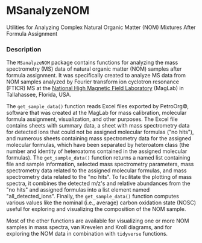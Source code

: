 # MSanalyzeNOM
Utilities for Analyzing Complex Natural Organic Matter (NOM) Mixtures After Formula Assignment

### Description

The `MSanalyzeNOM` package contains functions for analyzing the mass spectrometry (MS) data of natural organic matter (NOM) samples after formula assignment. It was specifically created to analyze MS data from NOM samples analyzed by Fourier transform ion cyclotron resonance (FTICR) MS at the [National High Magnetic Field Laboratory](https://nationalmaglab.org/user-facilities/icr) (MagLab) in Tallahassee, Florida, USA. 

The `get_sample_data()` function reads Excel files exported by PetroOrg&copy;, software that was created at the MagLab for mass calibration, molecular formula assignment, visualization, and other purposes. The Excel file contains sheets with summary data, a sheet with mass spectrometry data for detected ions that could not be assigned molecular formulas ("no hits"), and numerous sheets containing mass spectrometry data for the assigned molecular formulas, which have been separated by heteroatom class (the number and identity of heteroatoms contained in the assigned molecular formulas). The `get_sample_data()` function returns a named list containing file and sample information, selected mass spectrometry parameters, mass spectrometry data related to the assigned molecular formulas, and mass spectrometry data related to the "no hits". To facilitate the plotting of mass spectra, it combines the detected m/z's and relative abundances from the "no hits" and assigned formulas into a list element named "all_detected_ions". Finally, the `get_sample_data()` function computes various values like the nominal (i.e., average) carbon oxidation state (NOSC) useful for exploring and visualizing the composition of the NOM sample.

Most of the other functions are available for visualizing one or more NOM samples in mass spectra, van Krevelen and Kroll diagrams, and for exploring the NOM data in combination with `tidyverse` functions.
